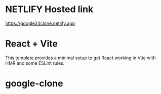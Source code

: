 # NETLIFY Hosted link
https://google24clone.netlify.app

# React + Vite
This template provides a minimal setup to get React working in Vite with HMR and some ESLint rules.

# google-clone
 
 
